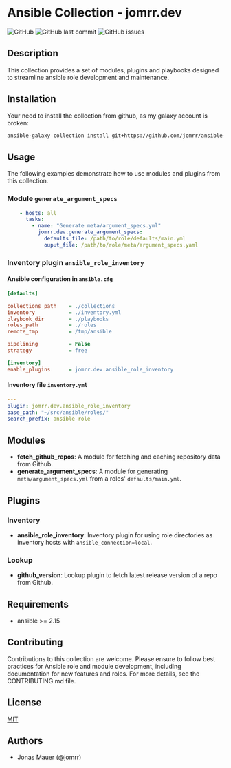 # Ansible Collection - jomrr.dev

![GitHub](https://img.shields.io/github/license/jomrr/ansible-collection-dev) ![GitHub last commit](https://img.shields.io/github/last-commit/jomrr/ansible-collection-dev) ![GitHub issues](https://img.shields.io/github/issues-raw/jomrr/ansible-collection-dev)

## Description

This collection provides a set of modules, plugins and playbooks designed to streamline ansible
role development and maintenance.

## Installation

Your need to install the collection from github, as my galaxy account is broken:

```bash
ansible-galaxy collection install git+https://github.com/jomrr/ansible-collection-dev.git,main
```

## Usage

The following examples demonstrate how to use modules and plugins from this collection.

### Module `generate_argument_specs`

```yaml
    - hosts: all
      tasks:
        - name: "Generate meta/argument_specs.yml"
          jomrr.dev.generate_argument_specs:
            defaults_file: /path/to/role/defaults/main.yml
            ouput_file: /path/to/role/meta/argument_specs.yaml
```

### Inventory plugin `ansible_role_inventory`

#### Ansible configuration in `ansible.cfg`

```ini
[defaults]

collections_path    = ./collections
inventory           = ./inventory.yml
playbook_dir        = ./playbooks
roles_path          = ./roles
remote_tmp          = /tmp/ansible

pipelining          = False
strategy            = free

[inventory]
enable_plugins      = jomrr.dev.ansible_role_inventory
```

#### Inventory file `inventory.yml`

```yaml
---
plugin: jomrr.dev.ansible_role_inventory
base_path: "~/src/ansible/roles/"
search_prefix: ansible-role-

```

## Modules

- **fetch_github_repos**: A module for fetching and caching repository data from Github.
- **generate_argument_specs**: A module for generating `meta/argument_specs.yml` from a roles' `defaults/main.yml`.

## Plugins

### Inventory

- **ansible_role_inventory**: Inventory plugin for using role directories as inventory hosts with `ansible_connection=local`.

### Lookup

- **github_version**: Lookup plugin to fetch latest release version of a repo from Github.

## Requirements

- ansible >= 2.15

## Contributing

Contributions to this collection are welcome. Please ensure to follow best practices for Ansible role and module development, including documentation for new features and roles. For more details, see the CONTRIBUTING.md file.

## License

[MIT](LICENSE)

## Authors

- Jonas Mauer (@jomrr)
